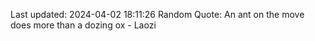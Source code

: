 Last updated: 2024-04-02 18:11:26
Random Quote: An ant on the move does more than a dozing ox - Laozi